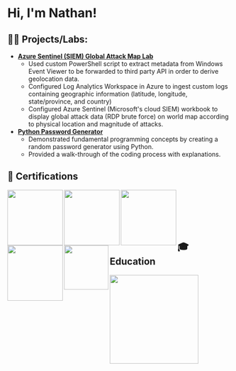 <h1>Hi, I'm Nathan! <br/>

<h2>👨‍💻 Projects/Labs:</h2>

- <b>[Azure Sentinel (SIEM) Global Attack Map Lab](https://github.com/nate13195/Azure_Sentinel_Lab)</b>
  - Used custom PowerShell script to extract metadata from Windows Event Viewer to be forwarded to third party API in order to derive geolocation data.
  - Configured Log Analytics Workspace in Azure to ingest custom logs containing geographic information (latitude, longitude, state/province, and country)
  - Configured Azure Sentinel (Microsoft's cloud SIEM) workbook to display global attack data (RDP brute force) on world map according to physical location and magnitude of attacks.
- <b>[Python Password Generator](https://github.com/nate13195/Python_Password_Generator/blob/main/README.md)</b>
  - Demonstrated fundamental programming concepts by creating a random password generator using Python.
  - Provided a walk-through of the coding process with explanations.
  

<h2>📄 Certifications</h2>

[<img align="left" width="125px" src="https://comptiawebsite.blob.core.windows.net/webcontent/images/default-source/siteicons/logonetworkplus.svg" />](https://www.credly.com/badges/4104bb4b-29a8-412f-bb06-7701b78d048c/linked_in_profile)
[<img align="left" width="125px" src="https://comptiacdn.azureedge.net/webcontent/images/default-source/siteicons/logosecurityplus.svg?sfvrsn=c1041be7_2" />](https://www.credly.com/badges/4104bb4b-29a8-412f-bb06-7701b78d048c/linked_in_profile)
[<img align="left" width="125px" src="https://comptiawebsite.blob.core.windows.net/webcontent/images/default-source/siteicons/logocysaplus-01.svg" />](https://www.credly.com/badges/4104bb4b-29a8-412f-bb06-7701b78d048c/linked_in_profile)
[<img align="left" width="125px" src="https://comptiacdn.azureedge.net/webcontent/images/default-source/siteicons/logopentestplus.svg?sfvrsn=ba95d8d6_10" />](https://www.credly.com/badges/12b1b285-9b47-43f9-bade-2ec05c72f3e0)
[<img align="left" width="100px" src="https://learn.microsoft.com/media/learn/certification/badges/microsoft-certified-fundamentals-badge.svg?branch=main" />](https://learn.microsoft.com/en-us/users/nathanhoskins-5346/credentials/7f89e104cd467b95)<br />
<br />
<br />
<br />
<br />

<h2>🎓 Education</h2>

[<img align="left" width="200px" src="https://www.psu.edu/psu-edu-assets/images/shared/psu-mark.svg" />](https://ist.psu.edu/prospective/undergraduate/academics/sra)




<!--
**nate13195/nate13195** is a ✨ _special_ ✨ repository because its `README.md` (this file) appears on your GitHub profile.

Here are some ideas to get you started:

- 🔭 I’m currently working on ...
- 🌱 I’m currently learning ...
- 👯 I’m looking to collaborate on ...
- 🤔 I’m looking for help with ...
- 💬 Ask me about ...
- 📫 How to reach me: ...
- 😄 Pronouns: ...
- ⚡ Fun fact: ...
-->
